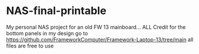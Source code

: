 # NAS-final-printable
My personal NAS project for an old FW 13 mainboard...
ALL Credit for the bottom panels in my design go to
https://github.com/FrameworkComputer/Framework-Laptop-13/tree/main
all files are free to use
